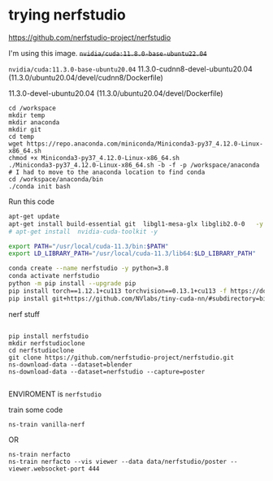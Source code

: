 # trying nerfstudio

https://github.com/nerfstudio-project/nerfstudio

I'm using this image. ~~`nvidia/cuda:11.8.0-base-ubuntu22.04`~~

`nvidia/cuda:11.3.0-base-ubuntu20.04`
11.3.0-cudnn8-devel-ubuntu20.04 (11.3.0/ubuntu20.04/devel/cudnn8/Dockerfile)

11.3.0-devel-ubuntu20.04 (11.3.0/ubuntu20.04/devel/Dockerfile)
```
cd /workspace
mkdir temp
mkdir anaconda
mkdir git
cd temp
wget https://repo.anaconda.com/miniconda/Miniconda3-py37_4.12.0-Linux-x86_64.sh
chmod +x Miniconda3-py37_4.12.0-Linux-x86_64.sh
./Miniconda3-py37_4.12.0-Linux-x86_64.sh -b -f -p /workspace/anaconda
# I had to move to the anaconda location to find conda
cd /workspace/anaconda/bin
./conda init bash
```

Run this code
```bash
apt-get update
apt-get install build-essential git  libgl1-mesa-glx libglib2.0-0   -y
# apt-get install  nvidia-cuda-toolkit -y

export PATH="/usr/local/cuda-11.3/bin:$PATH"
export LD_LIBRARY_PATH="/usr/local/cuda-11.3/lib64:$LD_LIBRARY_PATH"

conda create --name nerfstudio -y python=3.8
conda activate nerfstudio
python -m pip install --upgrade pip
pip install torch==1.12.1+cu113 torchvision==0.13.1+cu113 -f https://download.pytorch.org/whl/torch_stable.html
pip install git+https://github.com/NVlabs/tiny-cuda-nn/#subdirectory=bindings/torch
```
nerf stuff
```

pip install nerfstudio
mkdir nerfstudioclone
cd nerfstudioclone
git clone https://github.com/nerfstudio-project/nerfstudio.git
ns-download-data --dataset=blender
ns-download-data --dataset=nerfstudio --capture=poster


```

ENVIROMENT is `nerfstudio`

train some code
```
ns-train vanilla-nerf
```

OR 
```
ns-train nerfacto
ns-train nerfacto --vis viewer --data data/nerfstudio/poster --viewer.websocket-port 444
```
